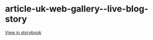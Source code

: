 # article-uk-web-gallery--live-blog-story

[View in storybook](https://raw.githack.com/Independent-Digital-News-and-Media-Ltd/indy-pwamp-sb/PR-1624-sb/index.html?path=/story/article-uk-web-gallery--live-blog-story)